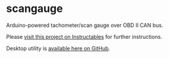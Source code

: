 # scangauge
Arduino-powered tachometer/scan gauge over OBD II CAN bus.

Please [visit this project on Instructables](https://www.instructables.com/TachometerScan-Gauge-Using-Arduino-OBD2-and-CAN-Bu/) for further instructions.

Desktop utility is [available here on GitHub](https://github.com/neiman3/obd_rtd_desktop).


